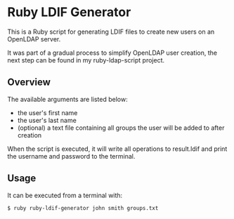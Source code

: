 # Ruby LDIF Generator

This is a Ruby script for generating LDIF files to create new users on an OpenLDAP server.

It was part of a gradual process to simplify OpenLDAP user creation, the next step can be found in my ruby-ldap-script project.

## Overview

The available arguments are listed below:
- the user's first name
- the user's last name
- (optional) a text file containing all groups the user will be added to after creation

When the script is executed, it will write all operations to result.ldif and print the username and password to the terminal.

## Usage

It can be executed from a terminal with:
```
$ ruby ruby-ldif-generator john smith groups.txt
```
